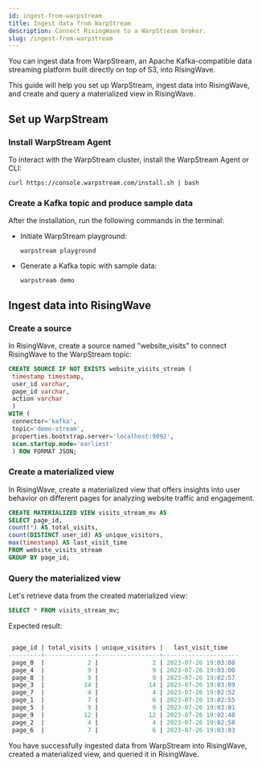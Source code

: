 ```yaml
---
id: ingest-from-warpstream
title: Ingest data from WarpStream
description: Connect RisingWave to a WarpStream broker.
slug: /ingest-from-warpstream
---
```

<head>
  <link rel="canonical" href="https://docs.risingwave.com/docs/current/ingest-from-warpstream/" />
</head>

You can ingest data from WarpStream, an Apache Kafka-compatible data streaming platform built directly on top of S3, into RisingWave.

This guide will help you set up WarpStream, ingest data into RisingWave, and create and query a materialized view in RisingWave.

## Set up WarpStream 

### Install WarpStream Agent

To interact with the WarpStream cluster, install the WarpStream Agent or CLI:

```shell
curl https://console.warpstream.com/install.sh | bash
```

### Create a Kafka topic and produce sample data

After the installation, run the following commands in the terminal:

- Initiate WarpStream playground:

  ```shell  
  warpstream playground
  ```

- Generate a Kafka topic with sample data:

  ```shell
  warpstream demo
  ```

## Ingest data into RisingWave

### Create a source

In RisingWave, create a source named "website_visits" to connect RisingWave to the WarpStream topic:

```sql
CREATE SOURCE IF NOT EXISTS website_visits_stream (
 timestamp timestamp,
 user_id varchar,
 page_id varchar,
 action varchar
 )
WITH (
 connector='kafka',
 topic='demo-stream',
 properties.bootstrap.server='localhost:9092',
 scan.startup.mode='earliest'
 ) ROW FORMAT JSON;
```

### Create a materialized view

In RisingWave, create a materialized view that offers insights into user behavior on different pages for analyzing website traffic and engagement.

```sql
CREATE MATERIALIZED VIEW visits_stream_mv AS 
SELECT page_id, 
count(*) AS total_visits, 
count(DISTINCT user_id) AS unique_visitors, 
max(timestamp) AS last_visit_time 
FROM website_visits_stream 
GROUP BY page_id;
```

### Query the materialized view

Let's retrieve data from the created materialized view:

```sql
SELECT * FROM visits_stream_mv;
```

Expected result:

```sql

 page_id | total_visits | unique_visitors |   last_visit_time   
---------+--------------+-----------------+---------------------
 page_0  |            2 |               2 | 2023-07-26 19:03:08
 page_4  |            9 |               9 | 2023-07-26 19:03:00
 page_8  |            9 |               9 | 2023-07-26 19:02:57
 page_3  |           14 |              14 | 2023-07-26 19:03:09
 page_7  |            4 |               4 | 2023-07-26 19:02:52
 page_1  |            7 |               6 | 2023-07-26 19:02:55
 page_5  |            9 |               9 | 2023-07-26 19:03:01
 page_9  |           12 |              12 | 2023-07-26 19:02:48
 page_2  |            4 |               4 | 2023-07-26 19:02:58
 page_6  |            7 |               6 | 2023-07-26 19:03:03
```

You have successfully ingested data from WarpStream into RisingWave, created a materialized view, and queried it in RisingWave.

